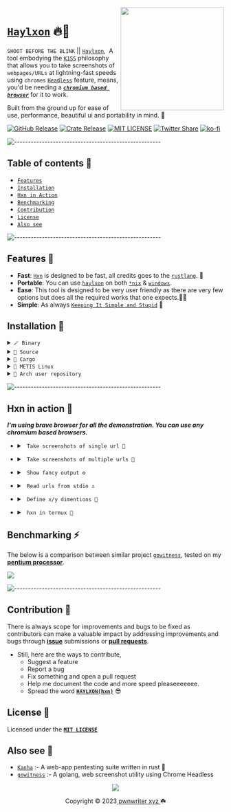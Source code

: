 <img src="https://raw.githubusercontent.com/pwnwriter/haylxon/showcase/hxn-transparent.png"  width="240" align="right">

# [`Haylxon`](https://github.com/pwnwriter/haylxon) 🔥🦀
`SHOOT BEFORE THE BLINK` ||  [`Haylxon`](https://github.com/pwnwriter/haylxon/),&nbsp; A tool embodying the [`K1SS`](https://en.wikipedia.org/wiki/KISS_principle) philosophy that allows you to take screenshots of `webpages/URLs` at lightning-fast speeds using `chromes` [`Headless`](https://en.wikipedia.org/wiki/Headless) feature, means, you'd be needing a [***`chromium based browser`***](https://en.wikipedia.org/wiki/Chromium_(web_browser)) for it to work.

Built from the ground up for ease of use, performance, beautiful ui and portability in mind. 💖

<p align="left">

<a href="https://github.com/pwnwriter/haylxon/releases"><img src="https://img.shields.io/github/v/release/pwnwriter/haylxon?style=flat&amp;labelColor=56534b&amp;color=c1c1b6&amp;logo=GitHub&amp;logoColor=white" alt="GitHub Release"></a>
<a href="https://crates.io/crates/hxn/"><img src="https://img.shields.io/crates/v/hxn?style=flat&amp;labelColor=56534b&amp;color=c1c1b6&amp;logo=Rust&amp;logoColor=white" alt="Crate Release"></a>
<a href="https://github.com/pwnwriter/haylxon/blob/main/LICENSE"><img src="https://img.shields.io/badge/License-MIT-white.svg" alt="MIT LICENSE"></a>
<a href="https://twitter.com/intent/tweet?text=Guys,%20Check%20out%20haylxon%20-%20A%20blazingly%20fast%20tool%20to%20grab%20screenshots%20of%20website%2FURL%20from%20terminal%20written%20in%20Rust!%20&url=https%3A%2F%2Fgithub.com%2Fpwnwriter%2Fhaylxon"><img alt="Twitter Share" src="https://img.shields.io/twitter/url/https/github.com/pwnwriter/haylxon.svg?style=social"></a>
[![ko-fi](https://img.shields.io/badge/support-pwnwriter%20-pink?logo=kofi&logoColor=white)](https://ko-fi.com/pwnwriter)

 
![-----------------------------------------------------](https://raw.githubusercontent.com/andreasbm/readme/master/assets/lines/aqua.png)


## Table of contents 📔

* [`Features`](#features)
* [`Installation`](#installation)
* [`Hxn in Action`](#action)
* [`Benchmarking`](#benchmarking)
* [`Contribution`](#contribution)
* [`License`](#license)
* [`Also see`](#see)

![-----------------------------------------------------](https://raw.githubusercontent.com/andreasbm/readme/master/assets/lines/aqua.png)

<a name="features"></a>
## Features 🍙
- **Fast**: [`Hxn`](https://github.com/pwnwriter/haylxon) is designed to be fast, all credits goes to the [`rustlang`](https://rust-lang.org). 🦀
- **Portable**: You can use [`haylxon`](https://github.com/pwnwriter/haylxon/) on both [`*nix`](https://en.wikipedia.org/wiki/Linux) & [`windows`](https://en.wikipedia.org/wiki/Microsoft_Windows).
- **Ease**: This tool is designed to be very user friendly as there are very few options but does all the required works that one expects.👨‍🎨
- **Simple**: As always [`Keeping It Simple and Stupid`](https://en.wikipedia.org/wiki/KISS_principle) 💋
 

<a name="installation"></a>
 ## Installation 📩
    
  <details> <summary><code>🪄 Binary </code></summary>
    &nbsp;

   - Run this one liner script 

```bash
wget -qO- "$(curl -qfsSL "https://api.github.com/repos/pwnwriter/haylxon/releases/latest" | jq -r '.assets[].browser_download_url' | grep -Ei "$(uname -m).*$(uname -s).*musl" | grep -v "\.sha")" | tar -xzf - --strip-components=1 && ./hxn -h
```  
  </details>
  <details> <summary><code>🌼 Source </code></summary>
  &nbsp;
 
  ```bash
  git clone --depth=1 https://github.com/pwnwriter/haylxon --branch=main
  cd haylxon
  cargo build --release 
  ```
  Then go to `release` dir and `./hxn` or move the `binary` to your any `$PATH` for instant access from anywhere.
</details>

<details> <summary><code>🎠 Cargo </code></summary>

- Using [crates.io](https://crates.io/crates/haylxon)
  ```bash
  cargo install hxn
  ```
- Using [binstall](https://github.com/cargo-bins/cargo-binstall)
  ```bash
  cargo binstall hxn
  ```

  > **Note** ⚠️
  > This requires a working setup of rust/cargo & binstall.
</details>

<details> <summary><code>🚩 METIS Linux </code></summary>
&nbsp;
  
  ```bash
  sudo/doas pacman -Syyy hxn
  ```

</details>

<details> <summary><code>💢 Arch user repository </code></summary>
&nbsp;
  
  ```bash
  paru/yay -S haylxon-git
  ```

</details>
  
![-----------------------------------------------------](https://raw.githubusercontent.com/andreasbm/readme/master/assets/lines/aqua.png)
  
  
 <a name="action"></a>
## Hxn in action 🚀

  ***I'm using brave browser for all the demonstration. You can use any chromium based browsers.***
  &nbsp;
- <details> <summary><code> Take screenshots of single url 🔗 </code></summary>
   &nbsp;

  ```bash
  hxn -b $(which brave) -u https://example.com
  ```
     ![screenshot_2023-11-03_12-28-18](https://github.com/pwnwriter/haylxon/assets/90331517/e9fd87e3-a99a-4fd9-a100-dbe2d3947a58)

</details>

- <details> <summary><code> Take screenshots of multiple urls 📂 </code></summary>
   &nbsp;

  ```bash
  hxn -b $(which brave) -f urls.txt
  ```

  ![screenshot_2023-11-03_12-36-09](https://github.com/pwnwriter/haylxon/assets/90331517/cb94f0ee-5546-4854-9678-62c15665611f)


</details>

- <details> <summary><code> Show fancy output ⚙️ </code></summary>
  &nbsp;
  
   ```bash
   hxn -b $(which brave) -f urls.txt --verbose
     ```

   ![screenshot_2023-11-03_12-29-16](https://github.com/pwnwriter/haylxon/assets/90331517/38120572-72c5-4412-b583-02a14f88869e)

</details>

- <details> <summary><code> Read urls from stdin ⚓ </code></summary>
  &nbsp;
  
   ```bash
   cat urls.txt | hxn -b $(which brave) --stdin
   ```
  
  ![stdin](https://github.com/pwnwriter/haylxon/assets/90331517/db5b8542-af54-420a-8478-7bef4ef6fe0c)

  
</details>

- <details> <summary><code> Define x/y dimentions 🐀 </code></summary>
  &nbsp;
 
   ```bash
   cat urls.txt | hxn -b $(which brave) -x 144 -y 400 --stdin
   ```
  
  ![dimention](https://github.com/pwnwriter/haylxon/assets/90331517/c436100e-d647-40b2-9987-f52f81e09490)

  
</details>

- <details> <summary><code> hxn in termux 🐤 </code></summary>
    &nbsp;
   Install dependencies - 
    &nbsp;
   
   ```bash
   pkg install tur-repo -y ; pkg install chromium -y
   ln -s "$PREFIX/bin/chromium-browser" "$PREFIX/bin/chromium"  
   ```

  ![screenshot_2023-11-16_12-11-55](https://github.com/pwnwriter/haylxon/assets/90331517/c38bbd53-aaef-4883-baf5-adf51a768e62)


  
</details>


 <a name="benchmarking"></a>
## Benchmarking ⚡
  The below is a comparison between similar project [`gowitness`](https://github.com/sensepost/gowitness), tested on my [**pentium processor**](https://raw.githubusercontent.com/pwnwriter/haylxon/showcase/conf.png).
  
  ![](https://raw.githubusercontent.com/pwnwriter/haylxon/showcase/benchmark.png)
  
  ![-----------------------------------------------------](https://raw.githubusercontent.com/andreasbm/readme/master/assets/lines/aqua.png)

  
<a name="contribution"></a> 
## Contribution 🤝
  There is always scope for improvements and bugs to be fixed as contributors can make a valuable impact by addressing improvements and bugs through [**issue**](https://github.com/pwnwriter/haylxon/issues) submissions or [**pull requests**](https://github.com/pwnwriter/haylxon/pulls).
  
  - Still, here are the ways to contribute,
    - Suggest a feature
    - Report a bug
    - Fix something and open a pull request
    - Help me document the code and more speed pleaseeeeeee.
    - Spread the word [**`HAYLXON(hxn)`**](https://github.com/pwnwriter/haylxon) 😎
   
<a name="license"></a> 
## License 🔐
 Licensed under the [**`MIT LICENSE`**](/LICENSE) 

<a name="see"></a> 
## Also see 👀
- [`Kanha`](https://github.com/pwnwriter/kanha) :- A web-app pentesting suite written in rust 🦀
- [`gowitness`](https://github.com/sensepost/gowitness) :- A golang, web screenshot utility using Chrome Headless
 
<p align="center"><img src="https://raw.githubusercontent.com/catppuccin/catppuccin/main/assets/footers/gray0_ctp_on_line.svg?sanitize=true" /></p>
<p align="center">Copyright &copy; 2023<a href="https://pwnwriter.xyz" target="_blank"> pwnwriter xyz </a> ☘️</p> 
  
